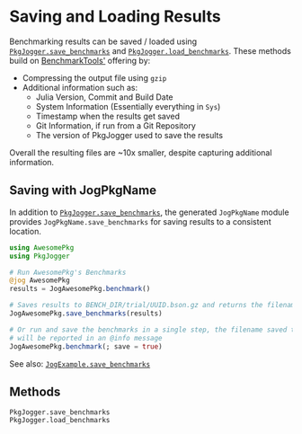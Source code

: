 # Saving and Loading Results

Benchmarking results can be saved / loaded using
[`PkgJogger.save_benchmarks`](@ref) and [`PkgJogger.load_benchmarks`](@ref).
These methods build on
[BenchmarkTools'](https://github.com/JuliaCI/BenchmarkTools.jl) offering by:

- Compressing the output file using `gzip`
- Additional information such as:
  - Julia Version, Commit and Build Date
  - System Information (Essentially everything in `Sys`)
  - Timestamp when the results get saved
  - Git Information, if run from a Git Repository
  - The version of PkgJogger used to save the results

Overall the resulting files are ~10x smaller, despite capturing additional information.

## Saving with JogPkgName

In addition to [`PkgJogger.save_benchmarks`](@ref), the generated `JogPkgName`
module provides `JogPkgName.save_benchmarks` for saving results to a consistent
location.

```julia
using AwesomePkg
using PkgJogger

# Run AwesomePkg's Benchmarks
@jog AwesomePkg
results = JogAwesomePkg.benchmark()

# Saves results to BENCH_DIR/trial/UUID.bson.gz and returns the filename used
JogAwesomePkg.save_benchmarks(results)

# Or run and save the benchmarks in a single step, the filename saved to
# will be reported in an @info message
JogAwesomePkg.benchmark(; save = true)

```

See also: [`JogExample.save_benchmarks`](@ref)

## Methods

```@docs
PkgJogger.save_benchmarks
PkgJogger.load_benchmarks
```
